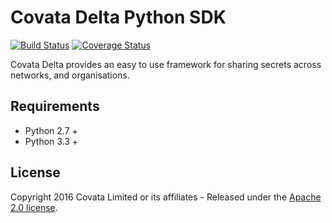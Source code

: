 # Covata Delta Python SDK
[![Build Status](https://travis-ci.org/Covata/delta-sdk-python.svg?branch=master)](https://travis-ci.org/Covata/delta-sdk-python)
[![Coverage Status](https://coveralls.io/repos/github/Covata/delta-sdk-python/badge.svg)](https://coveralls.io/github/Covata/delta-sdk-python)

Covata Delta provides an easy to use framework for sharing secrets across networks, and organisations.

## Requirements

- Python 2.7 +
- Python 3.3 +


## License

Copyright 2016 Covata Limited or its affiliates - Released under the [Apache 2.0 license](http://www.apache.org/licenses/LICENSE-2.0.html).
